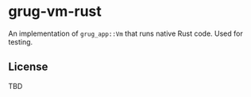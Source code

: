 # grug-vm-rust

An implementation of `grug_app::Vm` that runs native Rust code. Used for testing.

## License

TBD
